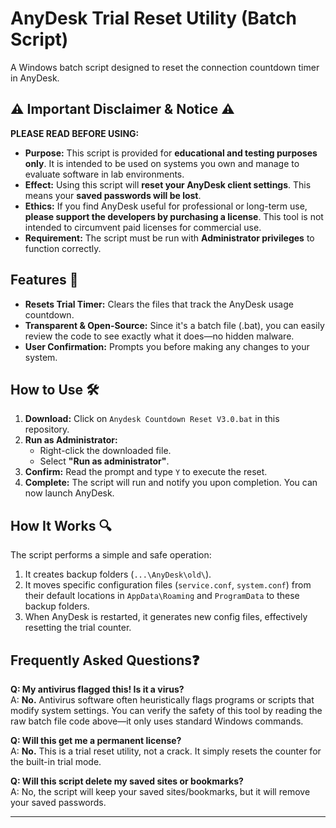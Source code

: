 # AnyDesk Trial Reset Utility (Batch Script)

A Windows batch script designed to reset the connection countdown timer in AnyDesk.

## ⚠️ Important Disclaimer & Notice ⚠️

**PLEASE READ BEFORE USING:**

*   **Purpose:** This script is provided for **educational and testing purposes only**. It is intended to be used on systems you own and manage to evaluate software in lab environments.
*   **Effect:** Using this script will **reset your AnyDesk client settings**. This means your **saved passwords will be lost**.
*   **Ethics:** If you find AnyDesk useful for professional or long-term use, **please support the developers by purchasing a license**. This tool is not intended to circumvent paid licenses for commercial use.
*   **Requirement:** The script must be run with **Administrator privileges** to function correctly.

##  Features 🚀

*   **Resets Trial Timer:** Clears the files that track the AnyDesk usage countdown.
*   **Transparent & Open-Source:** Since it's a batch file (.bat), you can easily review the code to see exactly what it does—no hidden malware.
*   **User Confirmation:** Prompts you before making any changes to your system.

##  How to Use 🛠️

1.  **Download:** Click on `Anydesk Countdown Reset V3.0.bat` in this repository.
2.  **Run as Administrator:**
    *   Right-click the downloaded file.
    *   Select **"Run as administrator"**.
3.  **Confirm:** Read the prompt and type `Y` to execute the reset.
4.  **Complete:** The script will run and notify you upon completion. You can now launch AnyDesk.

##  How It Works 🔍

The script performs a simple and safe operation:
1.  It creates backup folders (`...\AnyDesk\old\`).
2.  It moves specific configuration files (`service.conf`, `system.conf`) from their default locations in `AppData\Roaming` and `ProgramData` to these backup folders.
3.  When AnyDesk is restarted, it generates new config files, effectively resetting the trial counter.

##  Frequently Asked Questions❓

**Q: My antivirus flagged this! Is it a virus?**\
A: **No.** Antivirus software often heuristically flags programs or scripts that modify system settings. You can verify the safety of this tool by reading the raw batch file code above—it only uses standard Windows commands.

**Q: Will this get me a permanent license?**\
A: **No.** This is a trial reset utility, not a crack. It simply resets the counter for the built-in trial mode.

**Q: Will this script delete my saved sites or bookmarks?**\
A: No, the script will keep your saved sites/bookmarks, but it will remove your saved passwords.


---
